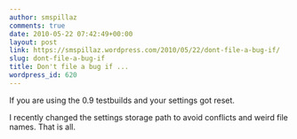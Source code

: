 ```yaml
---
author: smspillaz
comments: true
date: 2010-05-22 07:42:49+00:00
layout: post
link: https://smspillaz.wordpress.com/2010/05/22/dont-file-a-bug-if/
slug: dont-file-a-bug-if
title: Don't file a bug if ...
wordpress_id: 620
---
```


If you are using the 0.9 testbuilds and your settings got reset.

I recently changed the settings storage path to avoid conflicts and weird file names. That is all.
